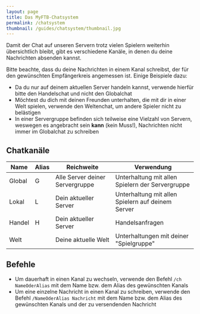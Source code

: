 ```yaml
---
layout: page
title: Das MyFTB-Chatsystem
permalink: /chatsystem
thumbnail: /guides/chatsystem/thumbnail.jpg
---
```


Damit der Chat auf unseren Servern trotz vielen Spielern weiterhin übersichtlich bleibt, gibt es verschiedene Kanäle, in denen du deine Nachrichten absenden kannst.

Bitte beachte, dass du deine Nachrichten in einem Kanal schreibst, der für den gewünschten Empfängerkreis angemessen ist. Einige Beispiele dazu:
- Da du nur auf deinem aktuellen Server handeln kannst, verwende hierfür bitte den Handelschat und nicht den Globalchat
- Möchtest du dich mit deinen Freunden unterhalten, die mit dir in einer Welt spielen, verwende den Weltenchat, um andere Spieler nicht zu belästigen
- In einer Servergruppe befinden sich teilweise eine Vielzahl von Servern, weswegen es angebracht sein **kann** (kein Muss!), Nachrichten nicht immer im Globalchat zu schreiben

## Chatkanäle

| Name    | Alias | Reichweite                      | Verwendung                                        |
|---------|-------|---------------------------------|---------------------------------------------------|
| Global  | G     | Alle Server deiner Servergruppe | Unterhaltung mit allen Spielern der Servergruppe  |
| Lokal   | L     | Dein aktueller Server           | Unterhaltung mit allen Spielern auf deinem Server |
| Handel  | H     | Dein aktueller Server           | Handelsanfragen                                   |
| Welt    |       | Deine aktuelle Welt             | Unterhaltungen mit deiner "Spielgruppe"           |

## Befehle

- Um dauerhaft in einen Kanal zu wechseln, verwende den Befehl `/ch NameOderAlias` mit dem Name bzw. dem Alias des gewünschten Kanals
- Um eine einzelne Nachricht in einen Kanal zu schreiben, verwende den Befehl `/NameOderAlias Nachricht` mit dem Name bzw. dem Alias des gewünschten Kanals und der zu versendenden Nachricht

